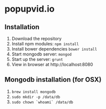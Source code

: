 # popupvid.io

## Installation
1. Download the repository
2. Install npm modules: `npm install`
3. Install bower dependencies `bower install`
4. Start mongodb server: `mongod`
5. Start up the server: `grunt`
6. View in browser at http://localhost:8080

## Mongodb installation (for OSX)
1. `brew install mongodb`
2. `sudo mkdir -p /data/db`
3. ``sudo chown `whoami` /data/db``
